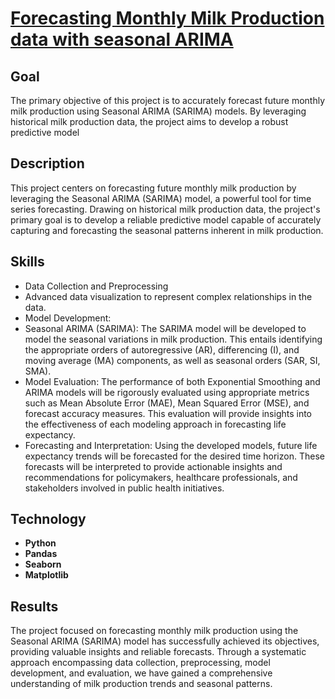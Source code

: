 <h1><a href="https://github.com/YelyzavetaBen/Project5/blob/main/SARIMA%20MILK.ipynb">Forecasting Monthly Milk Production data with seasonal ARIMA</a></h1>
<h2>Goal</h2>
The primary objective of this project is to accurately forecast future monthly milk production using Seasonal ARIMA (SARIMA) models. By leveraging historical milk production data, the project aims to develop a robust predictive model 


<h2>Description</h2>
This project centers on forecasting future monthly milk production by leveraging the Seasonal ARIMA (SARIMA) model, a powerful tool for time series forecasting. Drawing on historical milk production data, the project's primary goal is to develop a reliable predictive model capable of accurately capturing and forecasting the seasonal patterns inherent in milk production.


<h2>Skills</h2>

- Data Collection and Preprocessing
- Advanced data visualization to represent complex relationships in the data.
- Model Development:
- Seasonal ARIMA (SARIMA): The SARIMA model will be developed to model the seasonal variations in milk production. This entails identifying the appropriate orders of autoregressive (AR), differencing (I), and moving average (MA) components, as well as seasonal orders (SAR, SI, SMA).
- Model Evaluation: The performance of both Exponential Smoothing and ARIMA models will be rigorously evaluated using appropriate metrics such as Mean Absolute Error (MAE), Mean Squared Error (MSE), and forecast accuracy measures. This evaluation will provide insights into the effectiveness of each modeling approach in forecasting life expectancy.
- Forecasting and Interpretation: Using the developed models, future life expectancy trends will be forecasted for the desired time horizon. These forecasts will be interpreted to provide actionable insights and recommendations for policymakers, healthcare professionals, and stakeholders involved in public health initiatives.

<h2>Technology</h2>

- <b>Python</b> 
- <b>Pandas</b>
- <b>Seaborn</b> 
- <b>Matplotlib</b>



<h2>Results</h2>
The project focused on forecasting monthly milk production using the Seasonal ARIMA (SARIMA) model has successfully achieved its objectives, providing valuable insights and reliable forecasts. Through a systematic approach encompassing data collection, preprocessing, model development, and evaluation, we have gained a comprehensive understanding of milk production trends and seasonal patterns.
